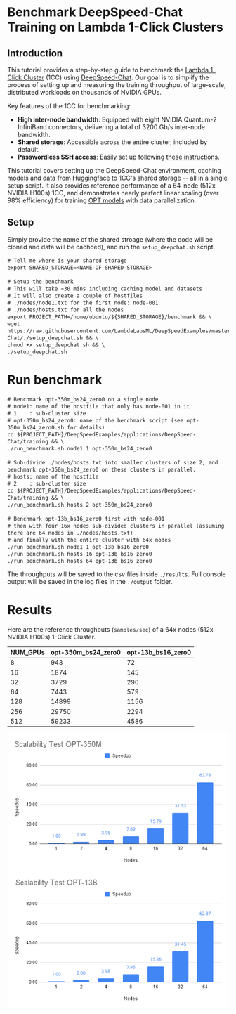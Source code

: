 # Benchmark DeepSpeed-Chat Training on Lambda 1-Click Clusters

## Introduction

This tutorial provides a step-by-step guide to benchmark the [Lambda 1-Click Cluster](https://lambdalabs.com/service/gpu-cloud/1-click-clusters) (1CC) using [DeepSpeed-Chat](https://github.com/microsoft/DeepSpeedExamples/tree/master/applications/DeepSpeed-Chat). Our goal is to simplify the process of setting up and measuring the training throughput of large-scale, distributed workloads on thousands of NVIDIA GPUs.

Key features of the 1CC for benchmarking:
- **High inter-node bandwidth**: Equipped with eight NVIDIA Quantum-2 InfiniBand connectors, delivering a total of 3200 Gb/s inter-node bandwidth.
- **Shared storage**: Accessible across the entire cluster, included by default.
- **Passwordless SSH access**: Easily set up following [these instructions](https://docs.lambdalabs.com/1-click-clusters/getting-started#accessing-your-1-click-cluster).

This tutorial covers setting up the DeepSpeed-Chat environment, caching [models](https://huggingface.co/facebook/opt-13b) and [data](https://huggingface.co/datasets/Dahoas/rm-static) from Huggingface to 1CC's shared storage -- all in a single setup script. It also provides reference performance of a 64-node (512x NVIDIA H100s) 1CC, and demonstrates nearly perfect linear scaling (over 98% efficiency) for training [OPT models](https://arxiv.org/abs/2205.01068) with data parallelization.

## Setup

Simply provide the name of the shared stroage (where the code will be cloned and data will be cachced), and run the `setup_deepchat.sh` script.

```
# Tell me where is your shared storage
export SHARED_STORAGE=<NAME-OF-SHARED-STORAGE>

# Setup the benchmark
# This will take ~30 mins including caching model and datasets
# It will also create a couple of hostfiles
# ./nodes/node1.txt for the first node: node-001
# ./nodes/hosts.txt for all the nodes
export PROJECT_PATH=/home/ubuntu/${SHARED_STORAGE}/benchmark && \
wget https://raw.githubusercontent.com/LambdaLabsML/DeepSpeedExamples/master/applications/DeepSpeed-Chat/./setup_deepchat.sh && \
chmod +x setup_deepchat.sh && \
./setup_deepchat.sh
```


# Run benchmark
```
# Benchmark opt-350m_bs24_zero0 on a single node 
# node1: name of the hostfile that only has node-001 in it
# 1    : sub-cluster size
# opt-350m_bs24_zero0: name of the benchmark script (see opt-350m_bs24_zero0.sh for details)
cd ${PROJECT_PATH}/DeepSpeedExamples/applications/DeepSpeed-Chat/training && \
./run_benchmark.sh node1 1 opt-350m_bs24_zero0

# Sub-divide ./nodes/hosts.txt into smaller clusters of size 2, and benchmark opt-350m_bs24_zero0 on these clusters in parallel.
# hosts: name of the hostfile
# 2    : sub-cluster size
cd ${PROJECT_PATH}/DeepSpeedExamples/applications/DeepSpeed-Chat/training && \
./run_benchmark.sh hosts 2 opt-350m_bs24_zero0

# Benchmark opt-13b_bs16_zero0 first with node-001
# then with four 16x nodes sub-divided clusters in parallel (assuming there are 64 nodes in ./nodes/hosts.txt)
# and finally with the entire cluster with 64x nodes
./run_benchmark.sh node1 1 opt-13b_bs16_zero0
./run_benchmark.sh hosts 16 opt-13b_bs16_zero0
./run_benchmark.sh hosts 64 opt-13b_bs16_zero0
```

The throughputs will be saved to the csv files inside `./results`. Full console output will be saved in the log files in the `./output` folder.

# Results
Here are the reference throughputs (`samples/sec`) of a 64x nodes (512x NVIDIA H100s) 1-Click Cluster.

| NUM_GPUs | opt-350m_bs24_zero0 | opt-13b_bs16_zero0 |
|----------|---------------------|--------------------|
| 8        |      943        |       72       |
| 16       |     1874        |      145       |
| 32       |     3729        |      290       |
| 64       |     7443        |      579       |
| 128      |    14899        |     1156       |
| 256      |    29750        |     2294       |
| 512      |    59233        |     4586       |


<p align="center">
  <img src="./imgs/Scalability_OPT-350M.png" alt="OPT-350M" title="Scalability for OPT-350M across a 64xNodes (512x NVIDIA H100) Cluster">
  <img src="./imgs/Scalability_OPT-13B.png" alt="OPT-13B" title="Scalability for OPT-13B across a 64xNodes (512x NVIDIA H100) Cluster">
</p>
